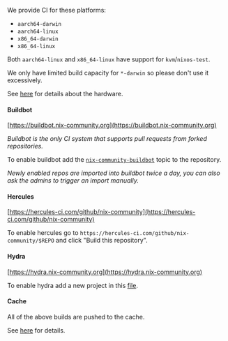We provide CI for these platforms:

- `aarch64-darwin`
- `aarch64-linux`
- `x86_64-darwin`
- `x86_64-linux`

Both `aarch64-linux` and `x86_64-linux` have support for `kvm`/`nixos-test`.

We only have limited build capacity for `*-darwin` so please don't use it excessively.

See [here](./infrastructure.md#continuous-integration) for details about the hardware.

#### Buildbot

[https://buildbot.nix-community.org](https://buildbot.nix-community.org)

_Buildbot is the only CI system that supports pull requests from forked repositories._

To enable buildbot add the [`nix-community-buildbot`](https://github.com/topics/nix-community-buildbot) topic to the repository.

_Newly enabled repos are imported into buildbot twice a day, you can also ask the admins to trigger an import manually._

#### Hercules

[https://hercules-ci.com/github/nix-community](https://hercules-ci.com/github/nix-community)

To enable hercules go to `https://hercules-ci.com/github/nix-community/$REPO` and click "Build this repository".

#### Hydra

[https://hydra.nix-community.org](https://hydra.nix-community.org)

To enable hydra add a new project in this [file](https://github.com/nix-community/infra/blob/master/terraform/hydra-projects.tf).

#### Cache

All of the above builds are pushed to the cache.

See [here](./cache.md) for details.
